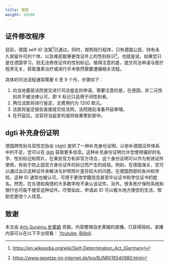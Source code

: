 ```yaml
---
title: 德国
weight: 10100
---
```


## 证件修改程序

目前，德国 self-ID 法案[^2]已通过。同时，按照现行程序，只有德国公民、持有永久居留许可的个体、以及难民能够更改证件上的性别标识[^1]。也就是说，如果您只是在德国学习，则无法修改证件的性别标记。值得注意的是，提交司法申请与医疗程序无关，获取激素治疗或进行手术依然需要遵循相关流程。

具体的司法流程通常需要 6 至 9 个月，步骤如下：

1. 向当地基层法院提交进行司法鉴定的申请。需要注意的是，在德国，非二元性别并不被法律认可，即 X 标记只适用于间性别者。
2. 两位法医将进行鉴定，总费用约为 1200 欧元。
3. 法医将鉴定报告直接提交给法院，法院随后准备开庭审理。
4. 在开庭后，法官将当庭宣判或将结果寄到家中。

## dgti 补充身份证明

德国跨性别与双性恋协会 (dgti) 提供了一种补充身份证明，以弥补德国证件体系中的不足。您可以在 [dgti](https://dgti.org/) 获取更多信息。这种补充身份证明允许您使用偏好的名字、性别标记和照片。在某些官方和非官方场合，这个身份证明可以作为有效证件使用，有助于防止因官方身份证件的标记而产生的歧视。例如，在德国海关，您可以通过出示这种证件来解决与护照照片差异较大的问题。在德国西部的各州和学校，这种 ID 通常也被认可，可用于更改学籍信息甚至毕业证书和学位证书的姓名。然而，在东德和南德的大多数学校不承认该证件。另外，很多医疗保险系统和银行也可能不接受这种证件。尽管如此，申请此 ID 可以极大地方便您的生活，帮助您更改个人信息。

## 致谢

本文由 [Arts Suraimu 史莱姆](https://t.me/artssuraimu) 贡献。内容整理自史莱姆的直播，已获得授权。录播内容可以在以下平台观看： [Youtube](https://www.youtube.com/watch?v=QWJM5D8MeuE), [Bilibili](https://www.bilibili.com/video/BV1Vk4y1U7Bd).

[^1]: https://www.gesetze-im-internet.de/tsg/BJNR016540980.html
[^2]: https://en.wikipedia.org/wiki/Self-Determination_Act_(Germany)